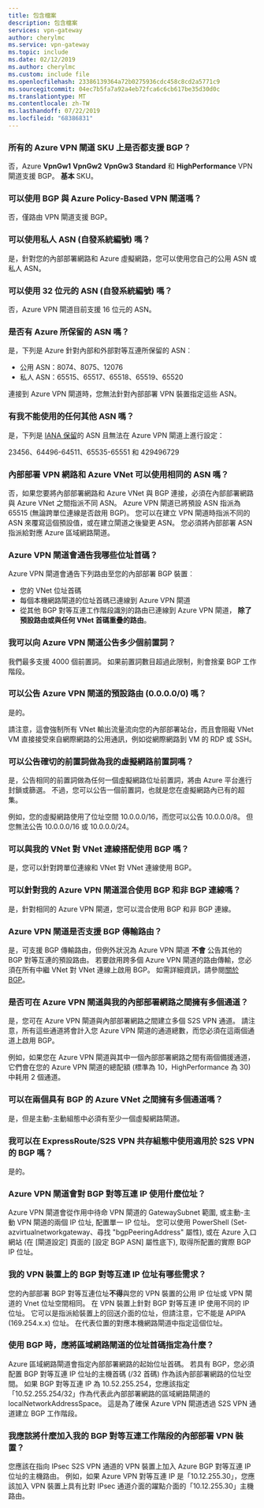 ```yaml
---
title: 包含檔案
description: 包含檔案
services: vpn-gateway
author: cherylmc
ms.service: vpn-gateway
ms.topic: include
ms.date: 02/12/2019
ms.author: cherylmc
ms.custom: include file
ms.openlocfilehash: 23386139364a72b0275936cdc458c8cd2a5771c9
ms.sourcegitcommit: 04ec7b5fa7a92a4eb72fca6c6cb617be35d30d0c
ms.translationtype: MT
ms.contentlocale: zh-TW
ms.lasthandoff: 07/22/2019
ms.locfileid: "68386831"
---
```

### <a name="is-bgp-supported-on-all-azure-vpn-gateway-skus"></a>所有的 Azure VPN 閘道 SKU 上是否都支援 BGP？
否，Azure **VpnGw1** **VpnGw2** **VpnGw3** **Standard** 和 **HighPerformance** VPN 閘道支援 BGP。 **基本** SKU。

### <a name="can-i-use-bgp-with-azure-policy-based-vpn-gateways"></a>可以使用 BGP 與 Azure Policy-Based VPN 閘道嗎？
否，僅路由 VPN 閘道支援 BGP。

### <a name="can-i-use-private-asns-autonomous-system-numbers"></a>可以使用私人 ASN (自發系統編號) 嗎？
是，針對您的內部部署網路和 Azure 虛擬網路，您可以使用您自己的公用 ASN 或私人 ASN。

### <a name="can-i-use-32-bit-asns-autonomous-system-numbers"></a>可以使用 32 位元的 ASN (自發系統編號) 嗎？
否，Azure VPN 閘道目前支援 16 位元的 ASN。

### <a name="are-there-asns-reserved-by-azure"></a>是否有 Azure 所保留的 ASN 嗎？
是，下列是 Azure 針對內部和外部對等互連所保留的 ASN︰

* 公用 ASN：8074、8075、12076
* 私人 ASN：65515、65517、65518、65519、65520

連接到 Azure VPN 閘道時，您無法針對內部部署 VPN 裝置指定這些 ASN。

### <a name="are-there-any-other-asns-that-i-cant-use"></a>有我不能使用的任何其他 ASN 嗎？
是，下列是 [IANA 保留](http://www.iana.org/assignments/iana-as-numbers-special-registry/iana-as-numbers-special-registry.xhtml)的 ASN 且無法在 Azure VPN 閘道上進行設定：

23456、64496-64511、65535-65551 和 429496729

### <a name="can-i-use-the-same-asn-for-both-on-premises-vpn-networks-and-azure-vnets"></a>內部部署 VPN 網路和 Azure VNet 可以使用相同的 ASN 嗎？
否，如果您要將內部部署網路和 Azure VNet 與 BGP 連接，必須在內部部署網路與 Azure VNet 之間指派不同 ASN。 Azure VPN 閘道已將預設 ASN 指派為 65515 (無論跨單位連線是否啟用 BGP)。 您可以在建立 VPN 閘道時指派不同的 ASN 來覆寫這個預設值，或在建立閘道之後變更 ASN。 您必須將內部部署 ASN 指派給對應 Azure 區域網路閘道。

### <a name="what-address-prefixes-will-azure-vpn-gateways-advertise-to-me"></a>Azure VPN 閘道會通告我哪些位址首碼？
Azure VPN 閘道會通告下列路由至您的內部部署 BGP 裝置︰

* 您的 VNet 位址首碼
* 每個本機網路閘道的位址首碼已連線到 Azure VPN 閘道
* 從其他 BGP 對等互連工作階段識別的路由已連線到 Azure VPN 閘道， **除了預設路由或與任何 VNet 首碼重疊的路由**。

### <a name="how-many-prefixes-can-i-advertise-to-azure-vpn-gateway"></a>我可以向 Azure VPN 閘道公告多少個前置詞？
我們最多支援 4000 個前置詞。 如果前置詞數目超過此限制，則會捨棄 BGP 工作階段。

### <a name="can-i-advertise-default-route-00000-to-azure-vpn-gateways"></a>可以公告 Azure VPN 閘道的預設路由 (0.0.0.0/0) 嗎？
是的。

請注意，這會強制所有 VNet 輸出流量流向您的內部部署站台，而且會阻礙 VNet VM 直接接受來自網際網路的公用通訊，例如從網際網路到 VM 的 RDP 或 SSH。

### <a name="can-i-advertise-the-exact-prefixes-as-my-virtual-network-prefixes"></a>可以公告確切的前置詞做為我的虛擬網路前置詞嗎？

是，公告相同的前置詞做為任何一個虛擬網路位址前置詞，將由 Azure 平台進行封鎖或篩選。 不過，您可以公告一個前置詞，也就是您在虛擬網路內已有的超集。 

例如，您的虛擬網路使用了位址空間 10.0.0.0/16，而您可以公告 10.0.0.0/8。 但您無法公告 10.0.0.0/16 或 10.0.0.0/24。

### <a name="can-i-use-bgp-with-my-vnet-to-vnet-connections"></a>可以與我的 VNet 對 VNet 連線搭配使用 BGP 嗎？
是，您可以針對跨單位連線和 VNet 對 VNet 連線使用 BGP。

### <a name="can-i-mix-bgp-with-non-bgp-connections-for-my-azure-vpn-gateways"></a>可以針對我的 Azure VPN 閘道混合使用 BGP 和非 BGP 連線嗎？
是，針對相同的 Azure VPN 閘道，您可以混合使用 BGP 和非 BGP 連線。

### <a name="does-azure-vpn-gateway-support-bgp-transit-routing"></a>Azure VPN 閘道是否支援 BGP 傳輸路由？
是，可支援 BGP 傳輸路由，但例外狀況為 Azure VPN 閘道 **不會** 公告其他的 BGP 對等互連的預設路由。 若要啟用跨多個 Azure VPN 閘道的路由傳輸，您必須在所有中繼 VNet 對 VNet 連線上啟用 BGP。 如需詳細資訊，請參閱[關於 BGP](../articles/vpn-gateway/vpn-gateway-bgp-overview.md)。

### <a name="can-i-have-more-than-one-tunnel-between-azure-vpn-gateway-and-my-on-premises-network"></a>是否可在 Azure VPN 閘道與我的內部部署網路之間擁有多個通道？
是，您可在 Azure VPN 閘道與內部部署網路之間建立多個 S2S VPN 通道。 請注意，所有這些通道將會計入您 Azure VPN 閘道的通道總數，而您必須在這兩個通道上啟用 BGP。

例如，如果您在 Azure VPN 閘道與其中一個內部部署網路之間有兩個備援通道，它們會在您的 Azure VPN 閘道的總配額 (標準為 10，HighPerformance 為 30) 中耗用 2 個通道。

### <a name="can-i-have-multiple-tunnels-between-two-azure-vnets-with-bgp"></a>可以在兩個具有 BGP 的 Azure VNet 之間擁有多個通道嗎？
是，但是主動-主動組態中必須有至少一個虛擬網路閘道。

### <a name="can-i-use-bgp-for-s2s-vpn-in-an-expressroutes2s-vpn-co-existence-configuration"></a>我可以在 ExpressRoute/S2S VPN 共存組態中使用適用於 S2S VPN 的 BGP 嗎？
是的。 

### <a name="what-address-does-azure-vpn-gateway-use-for-bgp-peer-ip"></a>Azure VPN 閘道會對 BGP 對等互連 IP 使用什麼位址？
Azure VPN 閘道會從作用中待命 VPN 閘道的 GatewaySubnet 範圍, 或主動-主動 VPN 閘道的兩個 IP 位址, 配置單一 IP 位址。 您可以使用 PowerShell (Set-azvirtualnetworkgateway、尋找 "bgpPeeringAddress" 屬性), 或在 Azure 入口網站 (在 [閘道設定] 頁面的 [設定 BGP ASN] 屬性底下), 取得所配置的實際 BGP IP 位址。

### <a name="what-are-the-requirements-for-the-bgp-peer-ip-addresses-on-my-vpn-device"></a>我的 VPN 裝置上的 BGP 對等互連 IP 位址有哪些需求？
您的內部部署 BGP 對等互連位址**不得**與您的 VPN 裝置的公用 IP 位址或 VPN 閘道的 Vnet 位址空間相同。 在 VPN 裝置上針對 BGP 對等互連 IP 使用不同的 IP 位址。 它可以是指派給裝置上的回送介面的位址，但請注意，它不能是 APIPA (169.254.x.x) 位址。 在代表位置的對應本機網路閘道中指定這個位址。

### <a name="what-should-i-specify-as-my-address-prefixes-for-the-local-network-gateway-when-i-use-bgp"></a>使用 BGP 時，應將區域網路閘道的位址首碼指定為什麼？
Azure 區域網路閘道會指定內部部署網路的起始位址首碼。 若具有 BGP，您必須配置 BGP 對等互連 IP 位址的主機首碼 (/32 首碼) 作為該內部部署網路的位址空間。 如果 BGP 對等互連 IP 為 10.52.255.254，您應該指定「10.52.255.254/32」作為代表此內部部署網路的區域網路閘道的 localNetworkAddressSpace。 這是為了確保 Azure VPN 閘道透過 S2S VPN 通道建立 BGP 工作階段。

### <a name="what-should-i-add-to-my-on-premises-vpn-device-for-the-bgp-peering-session"></a>我應該將什麼加入我的 BGP 對等互連工作階段的內部部署 VPN 裝置？
您應該在指向 IPsec S2S VPN 通道的 VPN 裝置上加入 Azure BGP 對等互連 IP 位址的主機路由。 例如，如果 Azure VPN 對等互連 IP 是「10.12.255.30」，您應該加入 VPN 裝置上具有比對 IPsec 通道介面的躍點介面的「10.12.255.30」主機路由。

